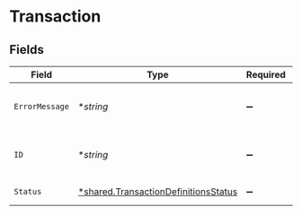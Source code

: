 # Transaction


## Fields

| Field                                                                                              | Type                                                                                               | Required                                                                                           | Description                                                                                        |
| -------------------------------------------------------------------------------------------------- | -------------------------------------------------------------------------------------------------- | -------------------------------------------------------------------------------------------------- | -------------------------------------------------------------------------------------------------- |
| `ErrorMessage`                                                                                     | **string*                                                                                          | :heavy_minus_sign:                                                                                 | Error message for failed transaction.                                                              |
| `ID`                                                                                               | **string*                                                                                          | :heavy_minus_sign:                                                                                 | Unique identifier of the transaction.                                                              |
| `Status`                                                                                           | [*shared.TransactionDefinitionsStatus](../../../pkg/models/shared/transactiondefinitionsstatus.md) | :heavy_minus_sign:                                                                                 | Status of transaction.                                                                             |